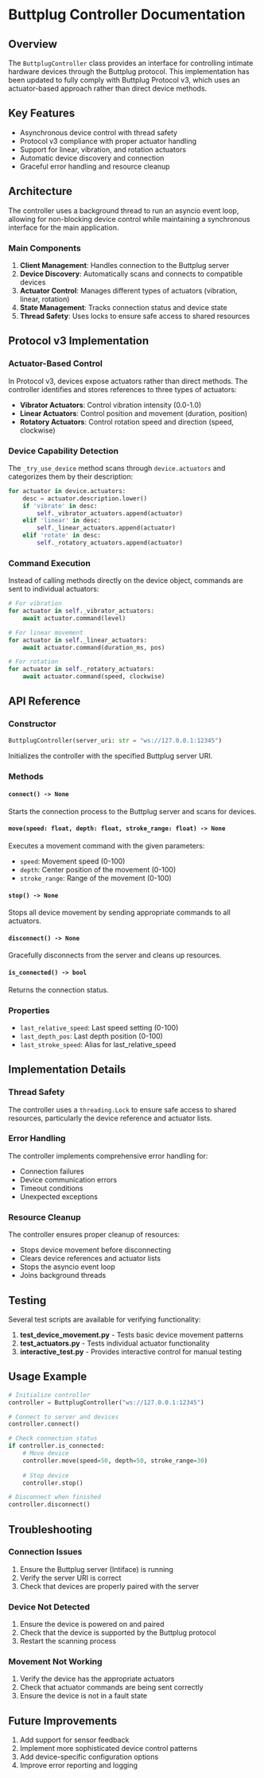 # Buttplug Controller Documentation

## Overview

The `ButtplugController` class provides an interface for controlling intimate hardware devices through the Buttplug protocol. This implementation has been updated to fully comply with Buttplug Protocol v3, which uses an actuator-based approach rather than direct device methods.

## Key Features

- Asynchronous device control with thread safety
- Protocol v3 compliance with proper actuator handling
- Support for linear, vibration, and rotation actuators
- Automatic device discovery and connection
- Graceful error handling and resource cleanup

## Architecture

The controller uses a background thread to run an asyncio event loop, allowing for non-blocking device control while maintaining a synchronous interface for the main application.

### Main Components

1. **Client Management**: Handles connection to the Buttplug server
2. **Device Discovery**: Automatically scans and connects to compatible devices
3. **Actuator Control**: Manages different types of actuators (vibration, linear, rotation)
4. **State Management**: Tracks connection status and device state
5. **Thread Safety**: Uses locks to ensure safe access to shared resources

## Protocol v3 Implementation

### Actuator-Based Control

In Protocol v3, devices expose actuators rather than direct methods. The controller identifies and stores references to three types of actuators:

- **Vibrator Actuators**: Control vibration intensity (0.0-1.0)
- **Linear Actuators**: Control position and movement (duration, position)
- **Rotatory Actuators**: Control rotation speed and direction (speed, clockwise)

### Device Capability Detection

The `_try_use_device` method scans through `device.actuators` and categorizes them by their description:

```python
for actuator in device.actuators:
    desc = actuator.description.lower()
    if 'vibrate' in desc:
        self._vibrator_actuators.append(actuator)
    elif 'linear' in desc:
        self._linear_actuators.append(actuator)
    elif 'rotate' in desc:
        self._rotatory_actuators.append(actuator)
```

### Command Execution

Instead of calling methods directly on the device object, commands are sent to individual actuators:

```python
# For vibration
for actuator in self._vibrator_actuators:
    await actuator.command(level)

# For linear movement
for actuator in self._linear_actuators:
    await actuator.command(duration_ms, pos)

# For rotation
for actuator in self._rotatory_actuators:
    await actuator.command(speed, clockwise)
```

## API Reference

### Constructor

```python
ButtplugController(server_uri: str = "ws://127.0.0.1:12345")
```

Initializes the controller with the specified Buttplug server URI.

### Methods

#### `connect() -> None`

Starts the connection process to the Buttplug server and scans for devices.

#### `move(speed: float, depth: float, stroke_range: float) -> None`

Executes a movement command with the given parameters:
- `speed`: Movement speed (0-100)
- `depth`: Center position of the movement (0-100)
- `stroke_range`: Range of the movement (0-100)

#### `stop() -> None`

Stops all device movement by sending appropriate commands to all actuators.

#### `disconnect() -> None`

Gracefully disconnects from the server and cleans up resources.

#### `is_connected() -> bool`

Returns the connection status.

### Properties

- `last_relative_speed`: Last speed setting (0-100)
- `last_depth_pos`: Last depth position (0-100)
- `last_stroke_speed`: Alias for last_relative_speed

## Implementation Details

### Thread Safety

The controller uses a `threading.Lock` to ensure safe access to shared resources, particularly the device reference and actuator lists.

### Error Handling

The controller implements comprehensive error handling for:
- Connection failures
- Device communication errors
- Timeout conditions
- Unexpected exceptions

### Resource Cleanup

The controller ensures proper cleanup of resources:
- Stops device movement before disconnecting
- Clears device references and actuator lists
- Stops the asyncio event loop
- Joins background threads

## Testing

Several test scripts are available for verifying functionality:

1. **test_device_movement.py** - Tests basic device movement patterns
2. **test_actuators.py** - Tests individual actuator functionality
3. **interactive_test.py** - Provides interactive control for manual testing

## Usage Example

```python
# Initialize controller
controller = ButtplugController("ws://127.0.0.1:12345")

# Connect to server and devices
controller.connect()

# Check connection status
if controller.is_connected:
    # Move device
    controller.move(speed=50, depth=50, stroke_range=30)
    
    # Stop device
    controller.stop()

# Disconnect when finished
controller.disconnect()
```

## Troubleshooting

### Connection Issues

1. Ensure the Buttplug server (Intiface) is running
2. Verify the server URI is correct
3. Check that devices are properly paired with the server

### Device Not Detected

1. Ensure the device is powered on and paired
2. Check that the device is supported by the Buttplug protocol
3. Restart the scanning process

### Movement Not Working

1. Verify the device has the appropriate actuators
2. Check that actuator commands are being sent correctly
3. Ensure the device is not in a fault state

## Future Improvements

1. Add support for sensor feedback
2. Implement more sophisticated device control patterns
3. Add device-specific configuration options
4. Improve error reporting and logging
